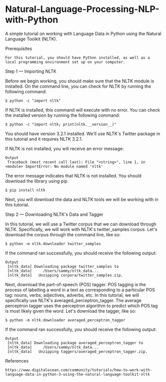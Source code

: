 # Natural-Language-Processing-NLP-with-Python

A simple tutorial on working with Language Data in Python using the Natural Language Toolkit (NLTK).

Prerequisites

    For this tutorial, you should have Python installed, as well as a local programming environment set up on your computer. 
    
Step 1 — Importing NLTK

Before we begin working, you should make sure that the NLTK module is installed. On the command line, you can check for NLTK by running the following command:

    $ python -c "import nltk"
   
If NLTK is installed, this command will execute with no error. You can check the installed version by running the following command:

    $ python -c "import nltk; print(nltk.__version__)"
    
You should have version 3.2.1 installed. We'll use NLTK's Twitter package in this tutorial and it requires NLTK 3.2.1.

If NLTK is not installed, you will receive an error message:

    Output
     Traceback (most recent call last): File "<string>", line 1, in <module> ImportError: No module named 'nltk'
 
The error message indicates that NLTK is not installed. You should download the library using pip.

    $ pip install nltk
     
Next, you will download the data and NLTK tools we will be working with in this tutorial.

Step 2 — Downloading NLTK's Data and Tagger

In this tutorial, we will use a Twitter corpus that we can download through NLTK. Specifically, we will work with NLTK's twitter_samples corpus. Let's download the corpus through the command line, like so:

    $ python -m nltk.downloader twitter_samples
    
If the command ran successfully, you should receive the following output:

    Output
     [nltk_data] Downloading package twitter_samples to
     [nltk_data]     /Users/sammy/nltk_data...
     [nltk_data]   Unzipping corpora/twitter_samples.zip.
     
Next, download the part-of-speech (POS) tagger. POS tagging is the process of labelling a word in a text as corresponding to a particular POS tag: nouns, verbs, adjectives, adverbs, etc. In this tutorial, we will specifically use NLTK's averaged_perceptron_tagger. The average perceptron tagger uses the perceptron algorithm to predict which POS tag is most likely given the word. Let's download the tagger, like so:

    $ python -m nltk.downloader averaged_perceptron_tagger
    
If the command ran successfully, you should receive the following output:

    Output
     [nltk_data] Downloading package averaged_perceptron_tagger to
     [nltk_data]     /Users/sammy/nltk_data...
     [nltk_data]   Unzipping taggers/averaged_perceptron_tagger.zip.
     
References

    https://www.digitalocean.com/community/tutorials/how-to-work-with-language-data-in-python-3-using-the-natural-language-toolkit-nltk
